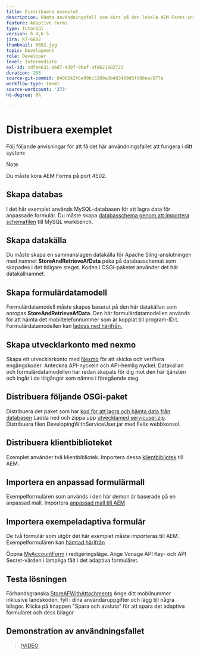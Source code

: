 ```yaml
---
title: Distribuera exemplet
description: Hämta användningsfall som körs på den lokala AEM Forms-instansen
feature: Adaptive Forms
type: Tutorial
version: 6.4,6.5
jira: KT-6602
thumbnail: 6602.jpg
topic: Development
role: Developer
level: Intermediate
exl-id: cdfae631-86d7-438f-9baf-afd621802723
duration: 205
source-git-commit: 0400242f6a99bc5209a8b483469d5fd88eac077e
workflow-type: tm+mt
source-wordcount: '373'
ht-degree: 0%

---
```


# Distribuera exemplet

Följ följande anvisningar för att få det här användningsfallet att fungera i ditt system:

>[!NOTE]
>Du måste köra AEM Forms på port 4502.


## Skapa databas

I det här exemplet används MySQL-databasen för att lagra data för anpassade formulär. Du måste skapa [databasschema genom att importera schemafilen](assets/data-base-schema.sql) till MySQL workbench.

## Skapa datakälla

Du måste skapa en sammanslagen datakälla för Apache Sling-anslutningen med namnet **StoreAndRetrieveAfData** peka på databasschemat som skapades i det tidigare steget. Koden i OSGi-paketet använder det här datakällnamnet.

## Skapa formulärdatamodell

Formulärdatamodell måste skapas baserat på den här datakällan som anropas **StoreAndRetrieveAfData**. Den här formulärdatamodellen används för att hämta det mobiltelefonnummer som är kopplat till program-ID:t. Formulärdatamodellen kan [laddas ned härifrån.](assets/2-Factor-Authentication-DataSource-and-FDM.zip)

## Skapa utvecklarkonto med nexmo

Skapa ett utvecklarkonto med [Nexmo](https://dashboard.nexmo.com/) för att skicka och verifiera engångskoder. Anteckna API-nyckeln och API-hemlig nyckel. Datakällan och formulärdatamodellen har redan skapats för dig mot den här tjänsten och ingår i de tillgångar som nämns i föregående steg.

## Distribuera följande OSGi-paket

Distribuera det paket som har [kod för att lagra och hämta data från databasen](assets/SaveAndResume.core-1.0.0-SNAPSHOT.jar)
Ladda ned och zippa upp [utvecklamed servicuser.zip](https://experienceleague.adobe.com/docs/experience-manager-learn/assets/developingwithserviceuser.zip).
Distribuera filen DevelopingWithServiceUser.jar med Felix webbkonsol.

## Distribuera klientbiblioteket

Exemplet använder två klientbibliotek. Importera dessa [klientbibliotek](assets/store-af-with-attachments-client-lib.zip) till AEM.

## Importera en anpassad formulärmall

Exempelformulären som används i den här demon är baserade på en anpassad mall. Importera [anpassad mall till AEM](assets/custom-template-with-page-component.zip)

## Importera exempeladaptiva formulär

De två formulär som utgör det här exemplet måste importeras till AEM. Exempelformulären kan [hämtad härifrån](assets/sample-forms.zip)

Öppna [MyAccountForm](http://localhost:4502/editor.html/content/forms/af/myaccountform.html) i redigeringsläge. Ange Vonage API Key- och API Secret-värden i lämpliga fält i det adaptiva formuläret.

## Testa lösningen

Förhandsgranska [StoreAFWithAttachments](http://localhost:4502/content/dam/formsanddocuments/storeafwithattachments/jcr:content?wcmmode=disabled)
Ange ditt mobilnummer inklusive landskoden, fyll i dina användaruppgifter och lägg till några bilagor. Klicka på knappen &quot;Spara och avsluta&quot; för att spara det adaptiva formuläret och dess bilagor


## Demonstration av användningsfallet

>[!VIDEO](https://video.tv.adobe.com/v/327122?quality=12&learn=on)
